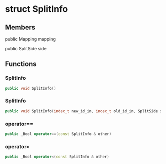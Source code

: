 # struct SplitInfo


## Members

public Mapping mapping

public SplitSide side



## Functions

### SplitInfo

```cpp
public void SplitInfo()
```


### SplitInfo

```cpp
public void SplitInfo(index_t new_id_in, index_t old_id_in, SplitSide side_in)
```


### operator==

```cpp
public _Bool operator==(const SplitInfo & other)
```


### operator<

```cpp
public _Bool operator<(const SplitInfo & other)
```




